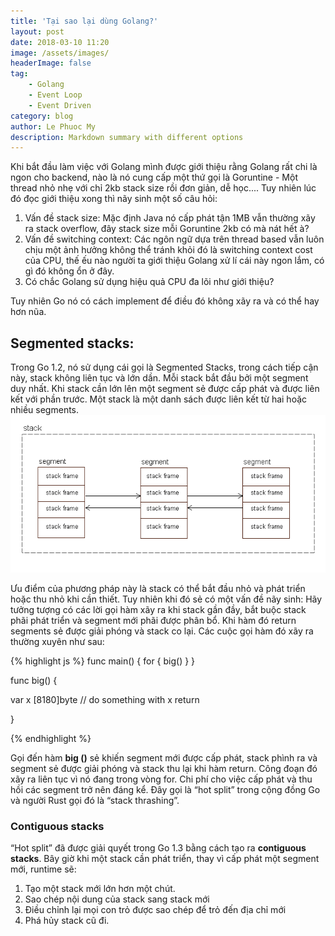 ```yaml
---
title: 'Tại sao lại dùng Golang?'
layout: post
date: 2018-03-10 11:20
image: /assets/images/
headerImage: false
tag:
    - Golang
    - Event Loop
    - Event Driven
category: blog
author: Le Phuoc My
description: Markdown summary with different options
---
```


Khi bắt đầu làm việc với Golang mình được giới thiệu rằng Golang rất chi là ngon cho backend, nào là nó cung cấp một thứ gọi là Goruntine - Một thread nhỏ nhẹ với chỉ 2kb stack size rồi đơn giản, dễ học....
Tuy nhiên lúc đó đọc giới thiệu xong thì nãy sinh một số câu hỏi:
1. Vấn đề stack size: Mặc định Java nó cấp phát tận 1MB vẫn thường xãy ra stack overflow, đây stack size mỗi Goruntine 2kb có mà nát hết à?
2. Vấn đề switching context: Các ngôn ngữ dựa trên thread based vẫn luôn chịu một ảnh hưởng không thể tránh khỏi đó là switching context cost của CPU, thế ếu nào người ta giới thiệu Golang xử lí cái này ngon lắm, có gì đó không ổn ở đây.
3. Có chắc Golang sử dụng hiệu quả CPU đa lõi như giới thiệu?


Tuy nhiên Go nó có cách implement để điều đó không xãy ra và có thể hay hơn nũa.

## Segmented stacks:

Trong Go 1.2, nó sử dụng cái gọi là Segmented Stacks, trong cách tiếp cận này, stack không liên tục và lớn dần. Mỗi stack bắt đầu bởi một segment duy nhất. Khi stack cần lớn lên một segment sẻ được cấp phát và được liên kết với phần trước. Một stack là một danh sách được liên kết từ hai hoặc nhiều segments.
![Markdowm Image][1]

Ưu điểm của phương pháp này là stack có thể bắt đầu nhỏ và phát triển hoặc thu nhỏ khi cần thiết. Tuy nhiên khi đó sẻ có một vấn đề nãy sinh:
Hãy tưởng tượng có các lời gọi hàm xãy ra khi stack gần đầy, bắt buộc stack phãi phát triển và segment mới phãi được phân bổ. Khi hàm đó return segments sẻ được giải phóng và stack co lại. Các cuộc gọi hàm đó xãy ra thường xuyên như sau:

{% highlight js %}
func main() {
for {
big()
}
}

func big() {

var x [8180]byte
// do something with x
return

}

{% endhighlight %}

Gọi đến hàm **big ()** sẻ khiến segment mới được cấp phát, stack phình ra và segment sẻ được giải phóng và stack thu lại khi hàm return. Công đoạn đó xãy ra liên tục vì nó đang trong vòng for. Chi phí cho việc cấp phát và thu hồi các segment trở nên đáng kể. Đây gọi là “hot split” trong cộng đồng Go và người Rust gọi đó là “stack thrashing”.

### Contiguous stacks

“Hot split” đã được giải quyết trong Go 1.3 bằng cách tạo ra **contiguous stacks**.
Bây giờ khi một stack cần phát triển, thay vì cấp phát một segment mới, runtime sẽ:

1. Tạo một stack mới lớn hơn một chút.
2. Sao chép nội dung của stack sang stack mới
3. Điều chỉnh lại mọi con trỏ được sao chép để trỏ đến địa chỉ mới
4. Phá hủy stack cũ đi.

[1]: /assets/images/2017-02-10-stacks-trong-golang/1.png
